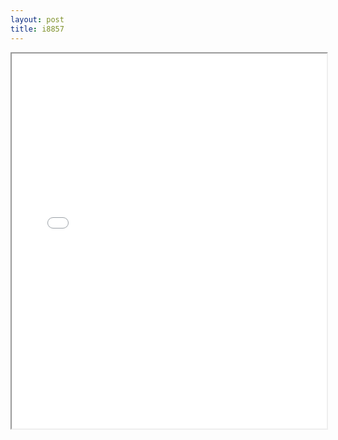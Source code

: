 ```yaml
---
layout: post
title: i8857
---
```


<div class="pdf-container">
<iframe src="/ea/assets/pdfs/hock/i8857.pdf" height="600" width="100%" allowFullScreen="true"></iframe>
</div>

